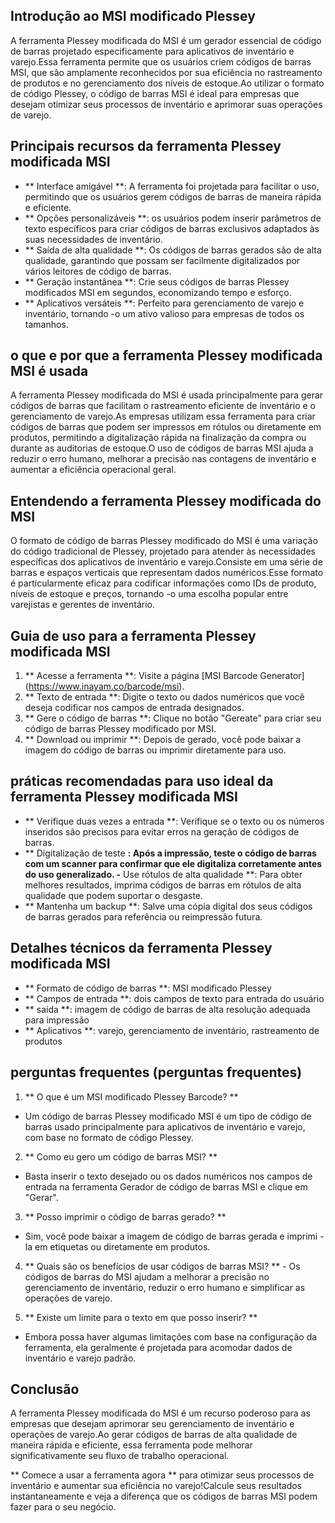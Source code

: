 ## Introdução ao MSI modificado Plessey

A ferramenta Plessey modificada do MSI é um gerador essencial de código de barras projetado especificamente para aplicativos de inventário e varejo.Essa ferramenta permite que os usuários criem códigos de barras MSI, que são amplamente reconhecidos por sua eficiência no rastreamento de produtos e no gerenciamento dos níveis de estoque.Ao utilizar o formato de código Plessey, o código de barras MSI é ideal para empresas que desejam otimizar seus processos de inventário e aprimorar suas operações de varejo.

## Principais recursos da ferramenta Plessey modificada MSI

- ** Interface amigável **: A ferramenta foi projetada para facilitar o uso, permitindo que os usuários gerem códigos de barras de maneira rápida e eficiente.
- ** Opções personalizáveis ​​**: os usuários podem inserir parâmetros de texto específicos para criar códigos de barras exclusivos adaptados às suas necessidades de inventário.
- ** Saída de alta qualidade **: Os códigos de barras gerados são de alta qualidade, garantindo que possam ser facilmente digitalizados por vários leitores de código de barras.
- ** Geração instantânea **: Crie seus códigos de barras Plessey modificados MSI em segundos, economizando tempo e esforço.
- ** Aplicativos versáteis **: Perfeito para gerenciamento de varejo e inventário, tornando -o um ativo valioso para empresas de todos os tamanhos.

## o que e por que a ferramenta Plessey modificada MSI é usada

A ferramenta Plessey modificada do MSI é usada principalmente para gerar códigos de barras que facilitam o rastreamento eficiente de inventário e o gerenciamento de varejo.As empresas utilizam essa ferramenta para criar códigos de barras que podem ser impressos em rótulos ou diretamente em produtos, permitindo a digitalização rápida na finalização da compra ou durante as auditorias de estoque.O uso de códigos de barras MSI ajuda a reduzir o erro humano, melhorar a precisão nas contagens de inventário e aumentar a eficiência operacional geral.

## Entendendo a ferramenta Plessey modificada do MSI

O formato de código de barras Plessey modificado do MSI é uma variação do código tradicional de Plessey, projetado para atender às necessidades específicas dos aplicativos de inventário e varejo.Consiste em uma série de barras e espaços verticais que representam dados numéricos.Esse formato é particularmente eficaz para codificar informações como IDs de produto, níveis de estoque e preços, tornando -o uma escolha popular entre varejistas e gerentes de inventário.

## Guia de uso para a ferramenta Plessey modificada MSI

1. ** Acesse a ferramenta **: Visite a página [MSI Barcode Generator] (https://www.inayam.co/barcode/msi).
2. ** Texto de entrada **: Digite o texto ou dados numéricos que você deseja codificar nos campos de entrada designados.
3. ** Gere o código de barras **: Clique no botão "Gereate" para criar seu código de barras Plessey modificado por MSI.
4. ** Download ou imprimir **: Depois de gerado, você pode baixar a imagem do código de barras ou imprimir diretamente para uso.

## práticas recomendadas para uso ideal da ferramenta Plessey modificada MSI

- ** Verifique duas vezes a entrada **: Verifique se o texto ou os números inseridos são precisos para evitar erros na geração de códigos de barras.
- ** Digitalização de teste **: Após a impressão, teste o código de barras com um scanner para confirmar que ele digitaliza corretamente antes do uso generalizado.
-** Use rótulos de alta qualidade **: Para obter melhores resultados, imprima códigos de barras em rótulos de alta qualidade que podem suportar o desgaste.
- ** Mantenha um backup **: Salve uma cópia digital dos seus códigos de barras gerados para referência ou reimpressão futura.

## Detalhes técnicos da ferramenta Plessey modificada MSI

- ** Formato de código de barras **: MSI modificado Plessey
- ** Campos de entrada **: dois campos de texto para entrada do usuário
- ** saída **: imagem de código de barras de alta resolução adequada para impressão
- ** Aplicativos **: varejo, gerenciamento de inventário, rastreamento de produtos

## perguntas frequentes (perguntas frequentes)

1. ** O que é um MSI modificado Plessey Barcode? **
- Um código de barras Plessey modificado MSI é um tipo de código de barras usado principalmente para aplicativos de inventário e varejo, com base no formato de código Plessey.

2. ** Como eu gero um código de barras MSI? **
- Basta inserir o texto desejado ou os dados numéricos nos campos de entrada na ferramenta Gerador de código de barras MSI e clique em "Gerar".

3. ** Posso imprimir o código de barras gerado? **
- Sim, você pode baixar a imagem de código de barras gerada e imprimi -la em etiquetas ou diretamente em produtos.

4. ** Quais são os benefícios de usar códigos de barras MSI? ** - Os códigos de barras do MSI ajudam a melhorar a precisão no gerenciamento de inventário, reduzir o erro humano e simplificar as operações de varejo.

5. ** Existe um limite para o texto em que posso inserir? **
- Embora possa haver algumas limitações com base na configuração da ferramenta, ela geralmente é projetada para acomodar dados de inventário e varejo padrão.

## Conclusão

A ferramenta Plessey modificada do MSI é um recurso poderoso para as empresas que desejam aprimorar seu gerenciamento de inventário e operações de varejo.Ao gerar códigos de barras de alta qualidade de maneira rápida e eficiente, essa ferramenta pode melhorar significativamente seu fluxo de trabalho operacional.

** Comece a usar a ferramenta agora ** para otimizar seus processos de inventário e aumentar sua eficiência no varejo!Calcule seus resultados instantaneamente e veja a diferença que os códigos de barras MSI podem fazer para o seu negócio.